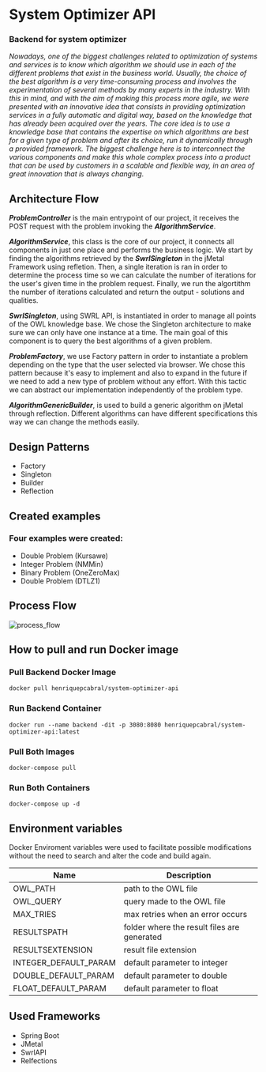# System Optimizer API
### Backend for system optimizer

*Nowadays, one of the biggest challenges related to optimization of systems and services is to know which algorithm we should use in each of the different problems that exist in the business world. Usually, the choice of the best algorithm is a very time-consuming process and involves the experimentation of several methods by many experts in the industry. With this in mind, and with the aim of making this process more agile, we were presented with an innovative idea that consists in providing optimization services in a fully automatic and digital way, based on the knowledge that has already been acquired over the years. The core idea is to use a knowledge base that contains the expertise on which algorithms are best for a given type of problem and after its choice, run it dynamically through a provided framework. The biggest challenge here is to interconnect the various components and make this whole complex process into a product that can be used by customers in a scalable and flexible way, in an area of great innovation that is always changing.*

## Architecture Flow

***ProblemController*** is the main entrypoint of our project, it receives the POST request with the problem invoking the ***AlgorithmService***.

***AlgorithmService***, this class is the core of our project, it connects all components in just one place and performs the business logic.
We start by finding the algorithms retrieved by the ***SwrlSingleton*** in the jMetal Framework using refletion. Then, a single iteration is ran in order to determine the process time so we can calculate the number of iterations for the user's given time in the problem request. Finally, we run the algortithm the number of iterations calculated and return the output - solutions and qualities.

***SwrlSingleton***, using SWRL API, is instantiated in order to manage all points of the OWL knowledge base. We chose the Singleton architecture to make sure we can only have one instance at a time. The main goal of this component is to query the best algorithms of a given problem.

***ProblemFactory***, we use Factory pattern in order to instantiate a problem depending on the type that the user selected via browser. We chose this pattern because it's easy to implement and also to expand in the future if we need to add a new type of problem without any effort. With this tactic we can abstract our implementation independently of the problem type.

***AlgorithmGenericBuilder***, is used to build a generic algorithm on jMetal through reflection. Different algorithms can have different specifications this way we can change the methods easily.

## Design Patterns
- Factory
- Singleton
- Builder
- Reflection


## Created examples

### Four examples were created:
- Double Problem (Kursawe)
- Integer Problem (NMMin)
- Binary Problem (OneZeroMax)
- Double Problem (DTLZ1)


## Process Flow
![process_flow](https://github.com/Montserrat-14/system-optimizer-api/blob/main/documentation/process_flow.jpg)


## How to pull and run Docker image

### Pull Backend Docker Image
```batch
docker pull henriquepcabral/system-optimizer-api
```

### Run Backend Container
```batch
docker run --name backend -dit -p 3080:8080 henriquepcabral/system-optimizer-api:latest
```

### Pull Both Images
```batch
docker-compose pull
```

### Run Both Containers
```batch
docker-compose up -d
```


## Environment variables

Docker Enviroment variables were used to facilitate possible modifications without the need to search and alter the code and build again.

| Name |  Description  |
| ------------------- | ------------------- |
|  OWL_PATH |  path to the OWL file |
|  OWL_QUERY | query made to the OWL file |
|  MAX_TRIES |  max retries when an error occurs |
|  RESULTSPATH | folder where the result files are generated |
|  RESULTSEXTENSION | result file extension |
|  INTEGER_DEFAULT_PARAM |  default parameter to integer |
|  DOUBLE_DEFAULT_PARAM |  default parameter to double |
|  FLOAT_DEFAULT_PARAM |  default parameter to float |



## Used Frameworks
- Spring Boot
- JMetal
- SwrlAPI
- Relfections



